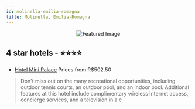 ```yaml
---
id: molinella-emilia-romagna
title: Molinella, Emilia-Romagna
---
```


<center><img src="https://i.travelapi.com/hotels/2000000/1410000/1405900/1405881/5a7986cb_z.jpg" alt="Featured Image" /></center>


##  4 star hotels - ⭐️⭐️⭐️⭐️

-    [Hotel Mini Palace](https://us.hurb.com/hotels/molinella/hotel-mini-palace-JNP-JP292242?cmp=18055) Prices from R$502.50
   > Don't miss out on the many recreational opportunities, including outdoor tennis courts, an outdoor pool, and an indoor pool. Additional features at this hotel include complimentary wireless Internet access, concierge services, and a television in a c
